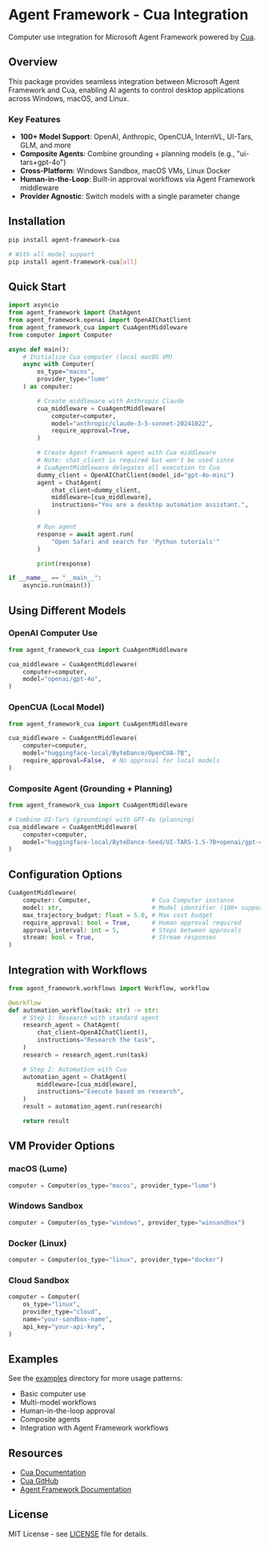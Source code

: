 # Agent Framework - Cua Integration

Computer use integration for Microsoft Agent Framework powered by [Cua](https://github.com/trycua/cua).

## Overview

This package provides seamless integration between Microsoft Agent Framework and Cua, enabling AI agents to control desktop applications across Windows, macOS, and Linux.

### Key Features

- **100+ Model Support**: OpenAI, Anthropic, OpenCUA, InternVL, UI-Tars, GLM, and more
- **Composite Agents**: Combine grounding + planning models (e.g., "ui-tars+gpt-4o")
- **Cross-Platform**: Windows Sandbox, macOS VMs, Linux Docker
- **Human-in-the-Loop**: Built-in approval workflows via Agent Framework middleware
- **Provider Agnostic**: Switch models with a single parameter change

## Installation

```bash
pip install agent-framework-cua

# With all model support
pip install agent-framework-cua[all]
```

## Quick Start

```python
import asyncio
from agent_framework import ChatAgent
from agent_framework.openai import OpenAIChatClient
from agent_framework_cua import CuaAgentMiddleware
from computer import Computer

async def main():
    # Initialize Cua computer (local macOS VM)
    async with Computer(
        os_type="macos",
        provider_type="lume"
    ) as computer:

        # Create middleware with Anthropic Claude
        cua_middleware = CuaAgentMiddleware(
            computer=computer,
            model="anthropic/claude-3-5-sonnet-20241022",
            require_approval=True,
        )

        # Create Agent Framework agent with Cua middleware
        # Note: chat_client is required but won't be used since
        # CuaAgentMiddleware delegates all execution to Cua
        dummy_client = OpenAIChatClient(model_id="gpt-4o-mini")
        agent = ChatAgent(
            chat_client=dummy_client,
            middleware=[cua_middleware],
            instructions="You are a desktop automation assistant.",
        )

        # Run agent
        response = await agent.run(
            "Open Safari and search for 'Python tutorials'"
        )

        print(response)

if __name__ == "__main__":
    asyncio.run(main())
```

## Using Different Models

### OpenAI Computer Use
```python
from agent_framework_cua import CuaAgentMiddleware

cua_middleware = CuaAgentMiddleware(
    computer=computer,
    model="openai/gpt-4o",
)
```

### OpenCUA (Local Model)
```python
from agent_framework_cua import CuaAgentMiddleware

cua_middleware = CuaAgentMiddleware(
    computer=computer,
    model="huggingface-local/ByteDance/OpenCUA-7B",
    require_approval=False,  # No approval for local models
)
```

### Composite Agent (Grounding + Planning)
```python
from agent_framework_cua import CuaAgentMiddleware

# Combine UI-Tars (grounding) with GPT-4o (planning)
cua_middleware = CuaAgentMiddleware(
    computer=computer,
    model="huggingface-local/ByteDance-Seed/UI-TARS-1.5-7B+openai/gpt-4o",
)
```

## Configuration Options

```python
CuaAgentMiddleware(
    computer: Computer,                 # Cua Computer instance
    model: str,                         # Model identifier (100+ supported)
    max_trajectory_budget: float = 5.0, # Max cost budget
    require_approval: bool = True,      # Human approval required
    approval_interval: int = 5,         # Steps between approvals
    stream: bool = True,                # Stream responses
)
```

## Integration with Workflows

```python
from agent_framework.workflows import Workflow, workflow

@workflow
def automation_workflow(task: str) -> str:
    # Step 1: Research with standard agent
    research_agent = ChatAgent(
        chat_client=OpenAIChatClient(),
        instructions="Research the task",
    )
    research = research_agent.run(task)

    # Step 2: Automation with Cua
    automation_agent = ChatAgent(
        middleware=[cua_middleware],
        instructions="Execute based on research",
    )
    result = automation_agent.run(research)

    return result
```

## VM Provider Options

### macOS (Lume)
```python
computer = Computer(os_type="macos", provider_type="lume")
```

### Windows Sandbox
```python
computer = Computer(os_type="windows", provider_type="winsandbox")
```

### Docker (Linux)
```python
computer = Computer(os_type="linux", provider_type="docker")
```

### Cloud Sandbox
```python
computer = Computer(
    os_type="linux",
    provider_type="cloud",
    name="your-sandbox-name",
    api_key="your-api-key",
)
```

## Examples

See the [examples](./examples/) directory for more usage patterns:
- Basic computer use
- Multi-model workflows
- Human-in-the-loop approval
- Composite agents
- Integration with Agent Framework workflows

## Resources

- [Cua Documentation](https://docs.trycua.com)
- [Cua GitHub](https://github.com/trycua/cua)
- [Agent Framework Documentation](https://learn.microsoft.com/agent-framework/)

## License

MIT License - see [LICENSE](./LICENSE) file for details.
